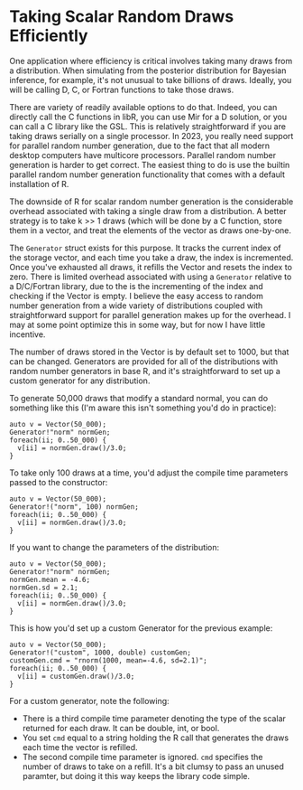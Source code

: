# Taking Scalar Random Draws Efficiently

One application where efficiency is critical involves taking many draws
from a distribution. When simulating from the posterior distribution for
Bayesian inference, for example, it's not unusual to take billions of
draws. Ideally, you will be calling D, C, or Fortran functions to take
those draws.

There are variety of readily available options to do that. Indeed, you
can directly call the C functions in libR, you can use Mir for a D
solution, or you can call a C library like the GSL. This is relatively
straightforward if you are taking draws serially on a single processor.
In 2023, you really need support for parallel random number generation,
due to the fact that all modern desktop computers have multicore 
processors. Parallel random number generation is harder to get correct.
The easiest thing to do is use the builtin parallel random number
generation functionality that comes with a default installation of R.

The downside of R for scalar random number generation is the
considerable overhead associated with taking a single draw from a
distribution. A better strategy is to take k >> 1 draws (which will be
done by a C function, store them in a vector, and treat the elements of 
the vector as draws one-by-one.

The `Generator` struct exists for this purpose. It tracks the current 
index of the storage vector, and each time you take a draw, the index is 
incremented. Once you've exhausted all draws, it refills the Vector and 
resets the index to zero. There is limited overhead associated with
using a `Generator` relative to a D/C/Fortran library, due to the
is the incrementing of the index and checking if the Vector is
empty. I believe the easy access to random number generation from a
wide variety of distributions coupled with straightforward support for
parallel generation makes up for the overhead. I may at some point
optimize this in some way, but for now I have little incentive.

The number of draws stored in the Vector is by default set to 1000,
but that can be changed. Generators are provided for all of the 
distributions with random number generators in base R, and it's 
straightforward to set up a custom generator for any distribution.

To generate 50,000 draws that modify a standard normal, you can do 
something like this (I'm aware this isn't something you'd do in
practice):

```
auto v = Vector(50_000);
Generator!"norm" normGen;
foreach(ii; 0..50_000) {
  v[ii] = normGen.draw()/3.0;
}
```

To take only 100 draws at a time, you'd adjust the compile time parameters
passed to the constructor:

```
auto v = Vector(50_000);
Generator!("norm", 100) normGen;
foreach(ii; 0..50_000) {
  v[ii] = normGen.draw()/3.0;
}
```

If you want to change the parameters of the distribution:

```
auto v = Vector(50_000);
Generator!"norm" normGen;
normGen.mean = -4.6;
normGen.sd = 2.1;
foreach(ii; 0..50_000) {
  v[ii] = normGen.draw()/3.0;
}
```

This is how you'd set up a custom Generator for the previous example:

```
auto v = Vector(50_000);
Generator!("custom", 1000, double) customGen;
customGen.cmd = "rnorm(1000, mean=-4.6, sd=2.1)";
foreach(ii; 0..50_000) {
  v[ii] = customGen.draw()/3.0;
}
```

For a custom generator, note the following:

- There is a third compile time parameter denoting the type of the
scalar returned for each draw. It can be double, int, or bool.
- You set `cmd` equal to a string holding the R call that generates
the draws each time the vector is refilled.
- The second compile time parameter is ignored. `cmd` specifies the
number of draws to take on a refill. It's a bit clumsy to pass an unused
paramter, but doing it this way keeps the library code simple.
